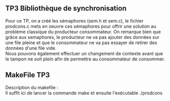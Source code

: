 ## TP3 Bibliothèque de synchronisation

Pour ce TP, on a créé les sémaphores (sem.h et sem.c), le fichier prodcons.c mets en oeuvre ces sémaphores pour offrir une solution au problème classique du producteur consommateur. On remarque bien que grâce aux semaphores, le producteur ne va pas ajouter des données sur une file pleine et que le consommateur ne va pas essayer de retirer des données d'une file vide.  
Nous pouvons également effectuer un changement de contexte avant que le tampon ne soit plein afin de permettre au consommateur de consommer.

## MakeFile TP3 

Description du makefile :  
Il suffit ici de lancer la commande make et ensuite l'exécutable ./prodcons
